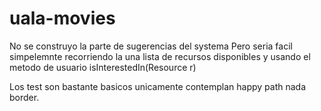 # uala-movies

No se construyo la parte de sugerencias del systema
Pero seria facil simpelemnte recorriendo la una lista de recursos disponibles y usando el metodo de usuario isInterestedIn(Resource r)

Los test son bastante basicos unicamente contemplan happy path nada border.